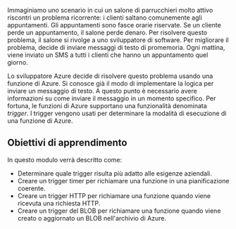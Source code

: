 Immaginiamo uno scenario in cui un salone di parrucchieri molto attivo riscontri un problema ricorrente: i clienti saltano comunemente agli appuntamenti. Gli appuntamenti sono fasce orarie riservate. Se un cliente perde un appuntamento, il salone perde denaro. Per risolvere questo problema, il salone si rivolge a uno sviluppatore di software. Per migliorare il problema, decide di inviare messaggi di testo di promemoria. Ogni mattina, viene inviato un SMS a tutti i clienti che hanno un appuntamento quel giorno.

Lo sviluppatore Azure decide di risolvere questo problema usando una funzione di Azure. Si conosce già il modo di implementare la logica per inviare un messaggio di testo. A questo punto è necessario avere informazioni su come inviare il messaggio in un momento specifico. Per fortuna, le funzioni di Azure supportano una funzionalità denominata _trigger_. I trigger vengono usati per determinare la modalità di esecuzione di una funzione di Azure.

## <a name="learning-objectives"></a>Obiettivi di apprendimento
In questo modulo verrà descritto come:

- Determinare quale trigger risulta più adatto alle esigenze aziendali.
- Creare un trigger timer per richiamare una funzione in una pianificazione coerente.
- Creare un trigger HTTP per richiamare una funzione quando viene ricevuta una richiesta HTTP.
- Creare un trigger del BLOB per richiamare una funzione quando viene creato o aggiornato un BLOB nell'archivio di Azure.
